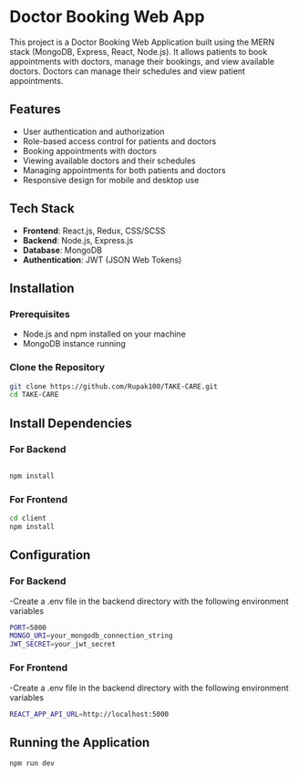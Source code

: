 # Doctor Booking Web App

This project is a Doctor Booking Web Application built using the MERN stack (MongoDB, Express, React, Node.js). It allows patients to book appointments with doctors, manage their bookings, and view available doctors. Doctors can manage their schedules and view patient appointments.

## Features

- User authentication and authorization
- Role-based access control for patients and doctors
- Booking appointments with doctors
- Viewing available doctors and their schedules
- Managing appointments for both patients and doctors
- Responsive design for mobile and desktop use

## Tech Stack

- **Frontend**: React.js, Redux, CSS/SCSS
- **Backend**: Node.js, Express.js
- **Database**: MongoDB
- **Authentication**: JWT (JSON Web Tokens)

## Installation

### Prerequisites

- Node.js and npm installed on your machine
- MongoDB instance running

### Clone the Repository

```bash
git clone https://github.com/Rupak100/TAKE-CARE.git
cd TAKE-CARE
```
## Install Dependencies

### For Backend
```bash

npm install
```
### For Frontend
```bash
cd client
npm install
```
## Configuration
### For Backend
-Create a .env file in the backend directory with the following environment variables
```bash
PORT=5000
MONGO_URI=your_mongodb_connection_string
JWT_SECRET=your_jwt_secret
```
### For Frontend
-Create a .env file in the backend directory with the following environment variables
```bash
REACT_APP_API_URL=http://localhost:5000

```
## Running the Application


```bash
npm run dev
```

